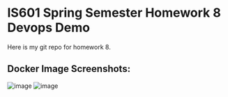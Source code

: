 # IS601 Spring Semester Homework 8 Devops Demo
Here is my git repo for homework 8.

## Docker Image Screenshots:
![image](https://github.com/russf19/IS601-Homework-8-Spring-Semester/assets/83291984/b5ea4706-c0f8-40f7-9bf6-df8ec0979a29)
![image](https://github.com/russf19/IS601-Homework-8-Spring-Semester/assets/83291984/fc38891e-6e26-4af7-9f30-cb767febe332)
